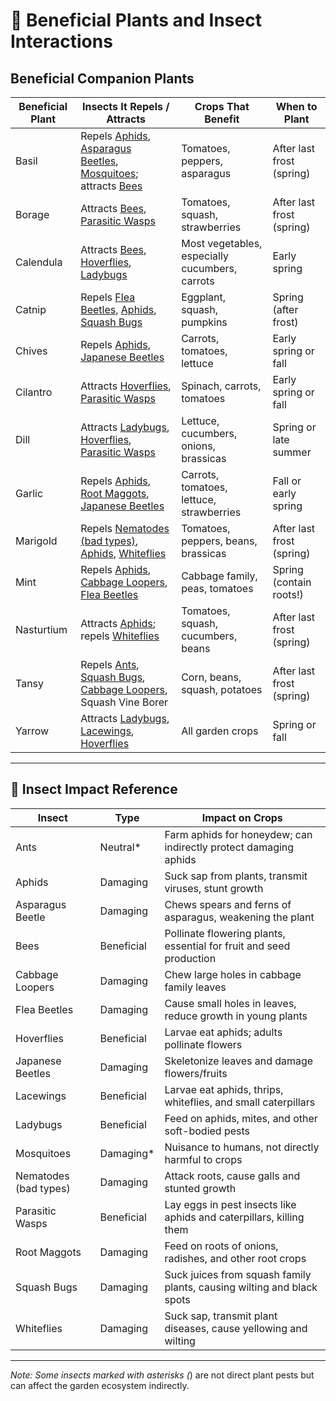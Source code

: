 # 🌿 Beneficial Plants and Insect Interactions

## Beneficial Companion Plants

| Beneficial Plant | Insects It Repels / Attracts                    | Crops That Benefit                            | When to Plant              |
|------------------|-------------------------------------------------|------------------------------------------------|----------------------------|
| Basil            | Repels [Aphids](#aphids), [Asparagus Beetles](#asparagus-beetle), [Mosquitoes](#mosquitoes); attracts [Bees](#bees) | Tomatoes, peppers, asparagus                 | After last frost (spring)  |
| Borage           | Attracts [Bees](#bees), [Parasitic Wasps](#parasitic-wasps)      | Tomatoes, squash, strawberries                | After last frost (spring)  |
| Calendula        | Attracts [Bees](#bees), [Hoverflies](#hoverflies), [Ladybugs](#ladybugs) | Most vegetables, especially cucumbers, carrots| Early spring               |
| Catnip           | Repels [Flea Beetles](#flea-beetles), [Aphids](#aphids), [Squash Bugs](#squash-bugs) | Eggplant, squash, pumpkins                    | Spring (after frost)       |
| Chives           | Repels [Aphids](#aphids), [Japanese Beetles](#japanese-beetles) | Carrots, tomatoes, lettuce                    | Early spring or fall       |
| Cilantro         | Attracts [Hoverflies](#hoverflies), [Parasitic Wasps](#parasitic-wasps) | Spinach, carrots, tomatoes                    | Early spring or fall       |
| Dill             | Attracts [Ladybugs](#ladybugs), [Hoverflies](#hoverflies), [Parasitic Wasps](#parasitic-wasps) | Lettuce, cucumbers, onions, brassicas         | Spring or late summer      |
| Garlic           | Repels [Aphids](#aphids), [Root Maggots](#root-maggots), [Japanese Beetles](#japanese-beetles) | Carrots, tomatoes, lettuce, strawberries      | Fall or early spring       |
| Marigold         | Repels [Nematodes (bad types)](#nematodes-bad-types), [Aphids](#aphids), [Whiteflies](#whiteflies) | Tomatoes, peppers, beans, brassicas           | After last frost (spring)  |
| Mint             | Repels [Aphids](#aphids), [Cabbage Loopers](#cabbage-loopers), [Flea Beetles](#flea-beetles) | Cabbage family, peas, tomatoes                | Spring (contain roots!)    |
| Nasturtium       | Attracts [Aphids](#aphids); repels [Whiteflies](#whiteflies)     | Tomatoes, squash, cucumbers, beans            | After last frost (spring)  |
| Tansy            | Repels [Ants](#ants), [Squash Bugs](#squash-bugs), [Cabbage Loopers](#cabbage-loopers), Squash Vine Borer | Corn, beans, squash, potatoes                 | After last frost (spring)  |
| Yarrow           | Attracts [Ladybugs](#ladybugs), [Lacewings](#lacewings), [Hoverflies](#hoverflies) | All garden crops                              | Spring or fall             |

---

## 🐛 Insect Impact Reference

| Insect             | Type        | Impact on Crops                                                                 |
|--------------------|-------------|---------------------------------------------------------------------------------|
| <a name="ants"></a>Ants               | Neutral*    | Farm aphids for honeydew; can indirectly protect damaging aphids               |
| <a name="aphids"></a>Aphids             | Damaging    | Suck sap from plants, transmit viruses, stunt growth                           |
| <a name="asparagus-beetle"></a>Asparagus Beetle   | Damaging    | Chews spears and ferns of asparagus, weakening the plant                       |
| <a name="bees"></a>Bees               | Beneficial  | Pollinate flowering plants, essential for fruit and seed production            |
| <a name="cabbage-loopers"></a>Cabbage Loopers    | Damaging    | Chew large holes in cabbage family leaves                                      |
| <a name="flea-beetles"></a>Flea Beetles       | Damaging    | Cause small holes in leaves, reduce growth in young plants                     |
| <a name="hoverflies"></a>Hoverflies         | Beneficial  | Larvae eat aphids; adults pollinate flowers                                    |
| <a name="japanese-beetles"></a>Japanese Beetles   | Damaging    | Skeletonize leaves and damage flowers/fruits                                   |
| <a name="lacewings"></a>Lacewings          | Beneficial  | Larvae eat aphids, thrips, whiteflies, and small caterpillars                  |
| <a name="ladybugs"></a>Ladybugs           | Beneficial  | Feed on aphids, mites, and other soft-bodied pests                             |
| <a name="mosquitoes"></a>Mosquitoes         | Damaging*   | Nuisance to humans, not directly harmful to crops                              |
| <a name="nematodes-bad-types"></a>Nematodes (bad types) | Damaging | Attack roots, cause galls and stunted growth                                   |
| <a name="parasitic-wasps"></a>Parasitic Wasps    | Beneficial  | Lay eggs in pest insects like aphids and caterpillars, killing them           |
| <a name="root-maggots"></a>Root Maggots       | Damaging    | Feed on roots of onions, radishes, and other root crops                        |
| <a name="squash-bugs"></a>Squash Bugs        | Damaging    | Suck juices from squash family plants, causing wilting and black spots         |
| <a name="whiteflies"></a>Whiteflies         | Damaging    | Suck sap, transmit plant diseases, cause yellowing and wilting                 |

---

*Note: Some insects marked with asterisks (*) are not direct plant pests but can affect the garden ecosystem indirectly.

